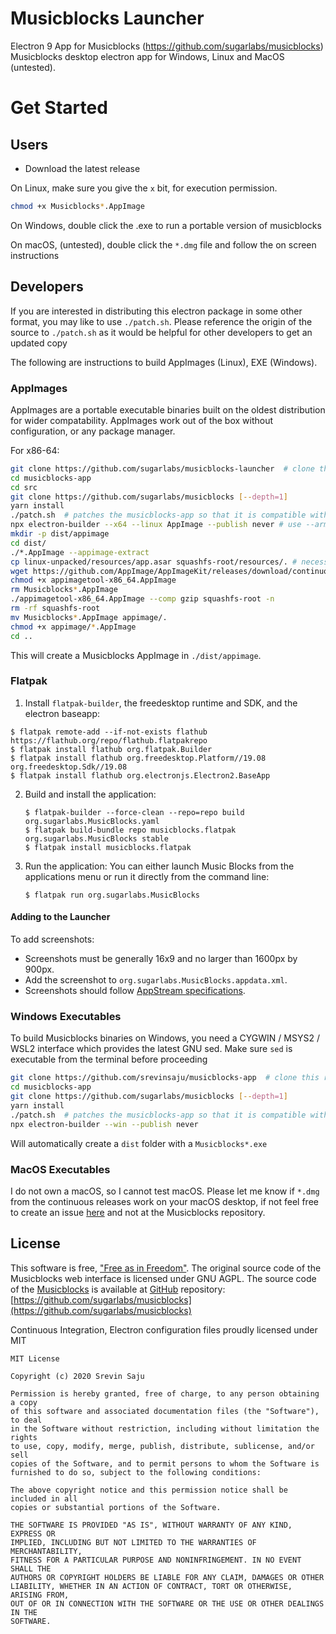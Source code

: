 # Musicblocks Launcher

Electron 9 App for Musicblocks (https://github.com/sugarlabs/musicblocks)
Musicblocks desktop electron app for Windows, Linux and MacOS (untested). 

# Get Started

## Users

* Download the latest release

On Linux, make sure you give the `x` bit, for execution permission. 

```bash
chmod +x Musicblocks*.AppImage
```

On Windows, double click the .exe to run a portable version of musicblocks

On macOS, (untested), double click the `*.dmg` file and follow the on screen instructions

## Developers

If you are interested in distributing this electron package in some other format, 
you may like to use `./patch.sh`. Please reference the origin of the source to `./patch.sh` 
as it would be helpful for other developers to get an updated copy

The following are instructions to build AppImages (Linux), EXE (Windows).

### AppImages

AppImages are a portable executable binaries built on the oldest distribution for 
wider compatability. AppImages work out of the box without configuration, or any package manager.

For x86-64:
```bash
git clone https://github.com/sugarlabs/musicblocks-launcher  # clone this repository
cd musicblocks-app
cd src
git clone https://github.com/sugarlabs/musicblocks [--depth=1]
yarn install
./patch.sh  # patches the musicblocks-app so that it is compatible with electron
npx electron-builder --x64 --linux AppImage --publish never # use --arm64 or --armv7l for other architectures
mkdir -p dist/appimage
cd dist/
./*.AppImage --appimage-extract
cp linux-unpacked/resources/app.asar squashfs-root/resources/. # necessary step, else the patched appimage won't load CSS; use linux-arm64-unpacked/ or linux-armv7l-unpacked/ for other archs
wget https://github.com/AppImage/AppImageKit/releases/download/continuous/appimagetool-x86_64.AppImage # replace x86-64 with aarch64 or armhf for other archs
chmod +x appimagetool-x86_64.AppImage
rm Musicblocks*.AppImage
./appimagetool-x86_64.AppImage --comp gzip squashfs-root -n
rm -rf squashfs-root
mv Musicblocks*.AppImage appimage/.
chmod +x appimage/*.AppImage
cd ..
```

This will create a Musicblocks AppImage in `./dist/appimage`.

### Flatpak

1. Install `flatpak-builder`, the freedesktop runtime and SDK, and the electron baseapp:

```
$ flatpak remote-add --if-not-exists flathub https://flathub.org/repo/flathub.flatpakrepo
$ flatpak install flathub org.flatpak.Builder
$ flatpak install flathub org.freedesktop.Platform//19.08 org.freedesktop.Sdk//19.08
$ flatpak install flathub org.electronjs.Electron2.BaseApp
```

2. Build and install the application:
   
   ```
   $ flatpak-builder --force-clean --repo=repo build org.sugarlabs.MusicBlocks.yaml
   $ flatpak build-bundle repo musicblocks.flatpak org.sugarlabs.MusicBlocks stable
   $ flatpak install musicblocks.flatpak
   ```

3. Run the application:
   You can either launch Music Blocks from the applications menu or run it directly from the command line:
   
   ```
   $ flatpak run org.sugarlabs.MusicBlocks
   ```

#### Adding to the Launcher

To add screenshots:

* Screenshots must be generally 16x9 and no larger than 1600px by
  900px.
* Add the screenshot to `org.sugarlabs.MusicBlocks.appdata.xml`.
* Screenshots should follow [AppStream specifications](https://www.freedesktop.org/software/appstream/docs/sect-Metadata-Application.html#tag-dapp-screenshots).

### Windows Executables

To build Musicblocks binaries on Windows, you need a CYGWIN / MSYS2 / WSL2 interface 
which provides the latest GNU sed. Make sure `sed` is executable from the terminal
before proceeding

```bash
git clone https://github.com/srevinsaju/musicblocks-app  # clone this repository
cd musicblocks-app
git clone https://github.com/sugarlabs/musicblocks [--depth=1]
yarn install
./patch.sh  # patches the musicblocks-app so that it is compatible with electron
npx electron-builder --win --publish never
```

Will automatically create a `dist` folder with a `Musicblocks*.exe`

### MacOS Executables

I do not own a macOS, so I cannot test macOS. Please let me know if `*.dmg` from the continuous
releases work on your macOS desktop, if not feel free to create an issue [here](https://github.com/srevinsaju/musicblocks-app/issues) and not 
at the Musicblocks repository.

## License

This software is free, ["Free as in Freedom"](https://www.gnu.org/philosophy/free-sw.en.html). 
The original source code of the Musicblocks web interface is licensed under GNU AGPL.
The source code of the [Musicblocks](https://musicblocks.sugarlabs.org) is available
at [GitHub](https://github.com) repository: 
[https://github.com/sugarlabs/musicblocks](https://github.com/sugarlabs/musicblocks)

Continuous Integration, Electron configuration files proudly licensed under MIT

```
MIT License

Copyright (c) 2020 Srevin Saju

Permission is hereby granted, free of charge, to any person obtaining a copy
of this software and associated documentation files (the "Software"), to deal
in the Software without restriction, including without limitation the rights
to use, copy, modify, merge, publish, distribute, sublicense, and/or sell
copies of the Software, and to permit persons to whom the Software is
furnished to do so, subject to the following conditions:

The above copyright notice and this permission notice shall be included in all
copies or substantial portions of the Software.

THE SOFTWARE IS PROVIDED "AS IS", WITHOUT WARRANTY OF ANY KIND, EXPRESS OR
IMPLIED, INCLUDING BUT NOT LIMITED TO THE WARRANTIES OF MERCHANTABILITY,
FITNESS FOR A PARTICULAR PURPOSE AND NONINFRINGEMENT. IN NO EVENT SHALL THE
AUTHORS OR COPYRIGHT HOLDERS BE LIABLE FOR ANY CLAIM, DAMAGES OR OTHER
LIABILITY, WHETHER IN AN ACTION OF CONTRACT, TORT OR OTHERWISE, ARISING FROM,
OUT OF OR IN CONNECTION WITH THE SOFTWARE OR THE USE OR OTHER DEALINGS IN THE
SOFTWARE.
```
